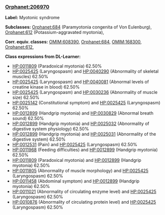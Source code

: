 
### [Orphanet:206970](http://www.orpha.net/ORDO/Orphanet_206970)
**Label:** Myotonic syndrome

**Subclasses:** [Orphanet:684](http://www.orpha.net/ORDO/Orphanet_684) (Paramyotonia congenita of Von Eulenburg), [Orphanet:612](http://www.orpha.net/ORDO/Orphanet_612) (Potassium-aggravated myotonia), 

**Corr. equiv. classes:** [OMIM:608390](http://purl.obolibrary.org/obo/OMIM_608390), [Orphanet:684](http://www.orpha.net/ORDO/Orphanet_684), [OMIM:168300](http://purl.obolibrary.org/obo/OMIM_168300), [Orphanet:612](http://www.orpha.net/ORDO/Orphanet_612), 

**Class expressions from DL-Learner:**

- [HP:0011809](http://purl.obolibrary.org/obo/HP_0011809) (Paradoxical myotonia) 62.50%
- [HP:0025425](http://purl.obolibrary.org/obo/HP_0025425) (Laryngospasm) and [HP:0040290](http://purl.obolibrary.org/obo/HP_0040290) (Abnormality of skeletal muscles) 62.50%
- [HP:0025425](http://purl.obolibrary.org/obo/HP_0025425) (Laryngospasm) and [HP:0040081](http://purl.obolibrary.org/obo/HP_0040081) (Abnormal levels of creatine kinase in blood) 62.50%
- [HP:0025425](http://purl.obolibrary.org/obo/HP_0025425) (Laryngospasm) and [HP:0030236](http://purl.obolibrary.org/obo/HP_0030236) (Abnormality of muscle size) 62.50%
- [HP:0025142](http://purl.obolibrary.org/obo/HP_0025142) (Constitutional symptom) and [HP:0025425](http://purl.obolibrary.org/obo/HP_0025425) (Laryngospasm) 62.50%
- [HP:0012899](http://purl.obolibrary.org/obo/HP_0012899) (Handgrip myotonia) and [HP:0030829](http://purl.obolibrary.org/obo/HP_0030829) (Abnormal breath sound) 62.50%
- [HP:0012899](http://purl.obolibrary.org/obo/HP_0012899) (Handgrip myotonia) and [HP:0025032](http://purl.obolibrary.org/obo/HP_0025032) (Abnormality of digestive system physiology) 62.50%
- [HP:0012899](http://purl.obolibrary.org/obo/HP_0012899) (Handgrip myotonia) and [HP:0025031](http://purl.obolibrary.org/obo/HP_0025031) (Abnormality of the digestive system) 62.50%
- [HP:0012531](http://purl.obolibrary.org/obo/HP_0012531) (Pain) and [HP:0025425](http://purl.obolibrary.org/obo/HP_0025425) (Laryngospasm) 62.50%
- [HP:0011968](http://purl.obolibrary.org/obo/HP_0011968) (Feeding difficulties) and [HP:0012899](http://purl.obolibrary.org/obo/HP_0012899) (Handgrip myotonia) 62.50%
- [HP:0011809](http://purl.obolibrary.org/obo/HP_0011809) (Paradoxical myotonia) and [HP:0012899](http://purl.obolibrary.org/obo/HP_0012899) (Handgrip myotonia) 62.50%
- [HP:0011805](http://purl.obolibrary.org/obo/HP_0011805) (Abnormality of muscle morphology) and [HP:0025425](http://purl.obolibrary.org/obo/HP_0025425) (Laryngospasm) 62.50%
- [HP:0011458](http://purl.obolibrary.org/obo/HP_0011458) (Abdominal symptom) and [HP:0012899](http://purl.obolibrary.org/obo/HP_0012899) (Handgrip myotonia) 62.50%
- [HP:0011021](http://purl.obolibrary.org/obo/HP_0011021) (Abnormality of circulating enzyme level) and [HP:0025425](http://purl.obolibrary.org/obo/HP_0025425) (Laryngospasm) 62.50%
- [HP:0010876](http://purl.obolibrary.org/obo/HP_0010876) (Abnormality of circulating protein level) and [HP:0025425](http://purl.obolibrary.org/obo/HP_0025425) (Laryngospasm) 62.50%


